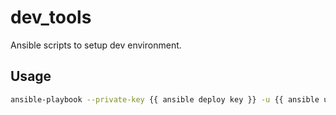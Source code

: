 # dev_tools

Ansible scripts to setup dev environment.

## Usage

```bash
ansible-playbook --private-key {{ ansible deploy key }} -u {{ ansible user }} -i inventory.ini site.yaml -vvv
```
